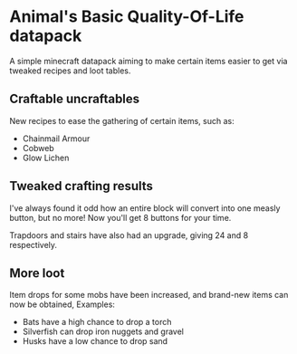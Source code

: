 # Animal's Basic Quality-Of-Life datapack

A simple minecraft datapack aiming to make certain items easier to get via tweaked recipes and loot tables.

## Craftable uncraftables

New recipes to ease the gathering of certain items, such as:

- Chainmail Armour
- Cobweb
- Glow Lichen

## Tweaked crafting results

I've always found it odd how an entire block will convert into one measly button, but no more! Now you'll get 8 buttons for your time.

Trapdoors and stairs have also had an upgrade, giving 24 and 8 respectively.

## More loot

Item drops for some mobs have been increased, and brand-new items can now be obtained, Examples:

- Bats have a high chance to drop a torch
- Silverfish can drop iron nuggets and gravel
- Husks have a low chance to drop sand
